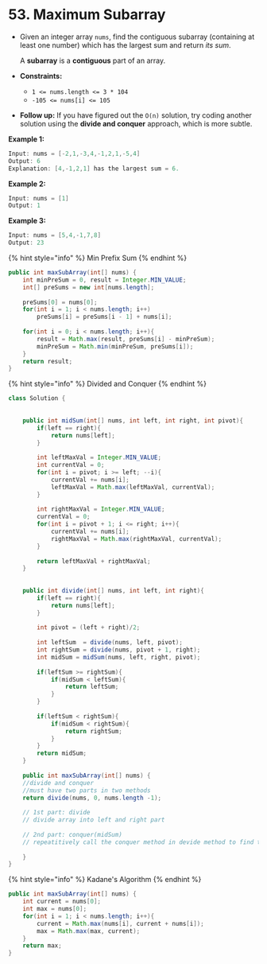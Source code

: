 # 53. Maximum Subarray

* Given an integer array `nums`, find the contiguous subarray \(containing at least one number\) which has the largest sum and return _its sum_.

  A **subarray** is a **contiguous** part of an array.

* **Constraints:**
  * `1 <= nums.length <= 3 * 104`
  * `-105 <= nums[i] <= 105`
* **Follow up:** If you have figured out the `O(n)` solution, try coding another solution using the **divide and conquer** approach, which is more subtle.

**Example 1:**

```java
Input: nums = [-2,1,-3,4,-1,2,1,-5,4]
Output: 6
Explanation: [4,-1,2,1] has the largest sum = 6.
```

**Example 2:**

```java
Input: nums = [1]
Output: 1
```

**Example 3:**

```java
Input: nums = [5,4,-1,7,8]
Output: 23
```

{% hint style="info" %}
Min Prefix Sum
{% endhint %}

```java
public int maxSubArray(int[] nums) {
    int minPreSum = 0, result = Integer.MIN_VALUE;
    int[] preSums = new int[nums.length];
    
    preSums[0] = nums[0];
    for(int i = 1; i < nums.length; i++)
        preSums[i] = preSums[i - 1] + nums[i];
    
    for(int i = 0; i < nums.length; i++){
        result = Math.max(result, preSums[i] - minPreSum);
        minPreSum = Math.min(minPreSum, preSums[i]);
    }
    return result;
}
```

{% hint style="info" %}
Divided and Conquer
{% endhint %}

```java
class Solution {
    
    
    public int midSum(int[] nums, int left, int right, int pivot){
        if(left == right){
            return nums[left];
        }
    
        int leftMaxVal = Integer.MIN_VALUE;
        int currentVal = 0;
        for(int i = pivot; i >= left; --i){
            currentVal += nums[i];
            leftMaxVal = Math.max(leftMaxVal, currentVal);
        }
        
        int rightMaxVal = Integer.MIN_VALUE;
        currentVal = 0;
        for(int i = pivot + 1; i <= right; i++){
            currentVal += nums[i];
            rightMaxVal = Math.max(rightMaxVal, currentVal);
        }
        
        return leftMaxVal + rightMaxVal;
    }
    
    
    public int divide(int[] nums, int left, int right){
        if(left == right){
            return nums[left];
        }
        
        int pivot = (left + right)/2;
        
        int leftSum  = divide(nums, left, pivot);
        int rightSum = divide(nums, pivot + 1, right);
        int midSum = midSum(nums, left, right, pivot);
        
        if(leftSum >= rightSum){
            if(midSum < leftSum){
                return leftSum;
            }
        }
        
        if(leftSum < rightSum){
            if(midSum < rightSum){
                return rightSum;
            }
        }
        return midSum;
    }
    
    public int maxSubArray(int[] nums) {
    //divide and conquer
    //must have two parts in two methods
    return divide(nums, 0, nums.length -1);
        
    // 1st part: divide
    // divide array into left and right part    
        
    // 2nd part: conquer(midSum)
    // repeatitively call the conquer method in devide method to find the desired conditon and return 
        
    }
}
```

{% hint style="info" %}
Kadane's Algorithm
{% endhint %}

```java
public int maxSubArray(int[] nums) {
    int current = nums[0];
    int max = nums[0];
    for(int i = 1; i < nums.length; i++){
        current = Math.max(nums[i], current + nums[i]);
        max = Math.max(max, current);
    }
    return max;
}
```

